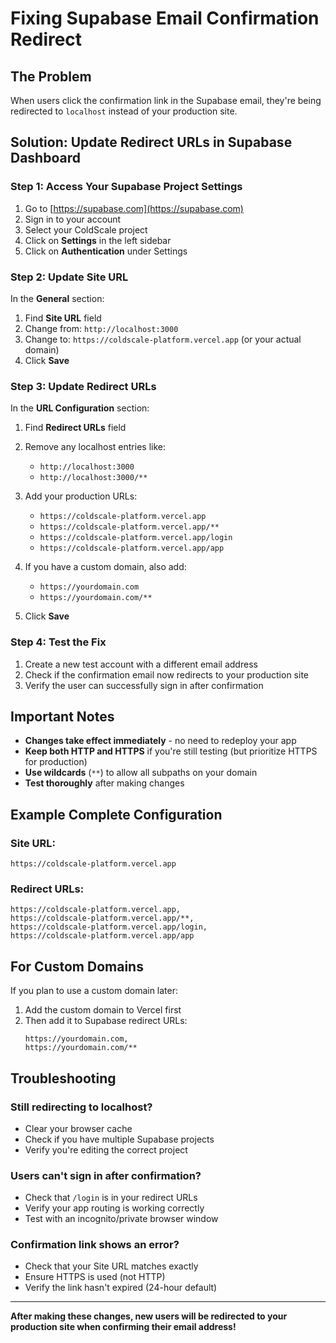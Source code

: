 # Fixing Supabase Email Confirmation Redirect

## The Problem
When users click the confirmation link in the Supabase email, they're being redirected to `localhost` instead of your production site.

## Solution: Update Redirect URLs in Supabase Dashboard

### Step 1: Access Your Supabase Project Settings

1. Go to [https://supabase.com](https://supabase.com)
2. Sign in to your account
3. Select your ColdScale project
4. Click on **Settings** in the left sidebar
5. Click on **Authentication** under Settings

### Step 2: Update Site URL

In the **General** section:

1. Find **Site URL** field
2. Change from: `http://localhost:3000` 
3. Change to: `https://coldscale-platform.vercel.app` (or your actual domain)
4. Click **Save**

### Step 3: Update Redirect URLs

In the **URL Configuration** section:

1. Find **Redirect URLs** field
2. Remove any localhost entries like:
   - `http://localhost:3000`
   - `http://localhost:3000/**`
   
3. Add your production URLs:
   - `https://coldscale-platform.vercel.app`
   - `https://coldscale-platform.vercel.app/**`
   - `https://coldscale-platform.vercel.app/login`
   - `https://coldscale-platform.vercel.app/app`

4. If you have a custom domain, also add:
   - `https://yourdomain.com`
   - `https://yourdomain.com/**`

5. Click **Save**

### Step 4: Test the Fix

1. Create a new test account with a different email address
2. Check if the confirmation email now redirects to your production site
3. Verify the user can successfully sign in after confirmation

## Important Notes

- **Changes take effect immediately** - no need to redeploy your app
- **Keep both HTTP and HTTPS** if you're still testing (but prioritize HTTPS for production)
- **Use wildcards** (`**`) to allow all subpaths on your domain
- **Test thoroughly** after making changes

## Example Complete Configuration

### Site URL:
```
https://coldscale-platform.vercel.app
```

### Redirect URLs:
```
https://coldscale-platform.vercel.app,
https://coldscale-platform.vercel.app/**,
https://coldscale-platform.vercel.app/login,
https://coldscale-platform.vercel.app/app
```

## For Custom Domains

If you plan to use a custom domain later:

1. Add the custom domain to Vercel first
2. Then add it to Supabase redirect URLs:
   ```
   https://yourdomain.com,
   https://yourdomain.com/**
   ```

## Troubleshooting

### Still redirecting to localhost?
- Clear your browser cache
- Check if you have multiple Supabase projects
- Verify you're editing the correct project

### Users can't sign in after confirmation?
- Check that `/login` is in your redirect URLs
- Verify your app routing is working correctly
- Test with an incognito/private browser window

### Confirmation link shows an error?
- Check that your Site URL matches exactly
- Ensure HTTPS is used (not HTTP)
- Verify the link hasn't expired (24-hour default)

---

**After making these changes, new users will be redirected to your production site when confirming their email address!** 